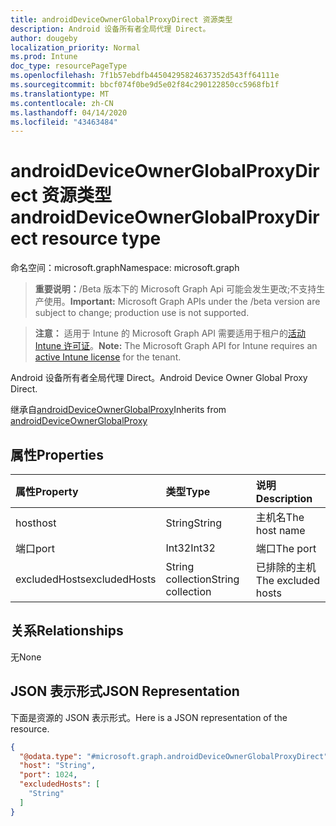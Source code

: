 ```yaml
---
title: androidDeviceOwnerGlobalProxyDirect 资源类型
description: Android 设备所有者全局代理 Direct。
author: dougeby
localization_priority: Normal
ms.prod: Intune
doc_type: resourcePageType
ms.openlocfilehash: 7f1b57ebdfb44504295824637352d543ff64111e
ms.sourcegitcommit: bbcf074f0be9d5e02f84c290122850cc5968fb1f
ms.translationtype: MT
ms.contentlocale: zh-CN
ms.lasthandoff: 04/14/2020
ms.locfileid: "43463484"
---
```

# <a name="androiddeviceownerglobalproxydirect-resource-type"></a><span data-ttu-id="a62e5-103">androidDeviceOwnerGlobalProxyDirect 资源类型</span><span class="sxs-lookup"><span data-stu-id="a62e5-103">androidDeviceOwnerGlobalProxyDirect resource type</span></span>

<span data-ttu-id="a62e5-104">命名空间：microsoft.graph</span><span class="sxs-lookup"><span data-stu-id="a62e5-104">Namespace: microsoft.graph</span></span>

> <span data-ttu-id="a62e5-105">**重要说明：**/Beta 版本下的 Microsoft Graph Api 可能会发生更改;不支持生产使用。</span><span class="sxs-lookup"><span data-stu-id="a62e5-105">**Important:** Microsoft Graph APIs under the /beta version are subject to change; production use is not supported.</span></span>

> <span data-ttu-id="a62e5-106">**注意：** 适用于 Intune 的 Microsoft Graph API 需要适用于租户的[活动 Intune 许可证](https://go.microsoft.com/fwlink/?linkid=839381)。</span><span class="sxs-lookup"><span data-stu-id="a62e5-106">**Note:** The Microsoft Graph API for Intune requires an [active Intune license](https://go.microsoft.com/fwlink/?linkid=839381) for the tenant.</span></span>

<span data-ttu-id="a62e5-107">Android 设备所有者全局代理 Direct。</span><span class="sxs-lookup"><span data-stu-id="a62e5-107">Android Device Owner Global Proxy Direct.</span></span>


<span data-ttu-id="a62e5-108">继承自[androidDeviceOwnerGlobalProxy](../resources/intune-deviceconfig-androiddeviceownerglobalproxy.md)</span><span class="sxs-lookup"><span data-stu-id="a62e5-108">Inherits from [androidDeviceOwnerGlobalProxy](../resources/intune-deviceconfig-androiddeviceownerglobalproxy.md)</span></span>

## <a name="properties"></a><span data-ttu-id="a62e5-109">属性</span><span class="sxs-lookup"><span data-stu-id="a62e5-109">Properties</span></span>
|<span data-ttu-id="a62e5-110">属性</span><span class="sxs-lookup"><span data-stu-id="a62e5-110">Property</span></span>|<span data-ttu-id="a62e5-111">类型</span><span class="sxs-lookup"><span data-stu-id="a62e5-111">Type</span></span>|<span data-ttu-id="a62e5-112">说明</span><span class="sxs-lookup"><span data-stu-id="a62e5-112">Description</span></span>|
|:---|:---|:---|
|<span data-ttu-id="a62e5-113">host</span><span class="sxs-lookup"><span data-stu-id="a62e5-113">host</span></span>|<span data-ttu-id="a62e5-114">String</span><span class="sxs-lookup"><span data-stu-id="a62e5-114">String</span></span>|<span data-ttu-id="a62e5-115">主机名</span><span class="sxs-lookup"><span data-stu-id="a62e5-115">The host name</span></span>|
|<span data-ttu-id="a62e5-116">端口</span><span class="sxs-lookup"><span data-stu-id="a62e5-116">port</span></span>|<span data-ttu-id="a62e5-117">Int32</span><span class="sxs-lookup"><span data-stu-id="a62e5-117">Int32</span></span>|<span data-ttu-id="a62e5-118">端口</span><span class="sxs-lookup"><span data-stu-id="a62e5-118">The port</span></span>|
|<span data-ttu-id="a62e5-119">excludedHosts</span><span class="sxs-lookup"><span data-stu-id="a62e5-119">excludedHosts</span></span>|<span data-ttu-id="a62e5-120">String collection</span><span class="sxs-lookup"><span data-stu-id="a62e5-120">String collection</span></span>|<span data-ttu-id="a62e5-121">已排除的主机</span><span class="sxs-lookup"><span data-stu-id="a62e5-121">The excluded hosts</span></span>|

## <a name="relationships"></a><span data-ttu-id="a62e5-122">关系</span><span class="sxs-lookup"><span data-stu-id="a62e5-122">Relationships</span></span>
<span data-ttu-id="a62e5-123">无</span><span class="sxs-lookup"><span data-stu-id="a62e5-123">None</span></span>

## <a name="json-representation"></a><span data-ttu-id="a62e5-124">JSON 表示形式</span><span class="sxs-lookup"><span data-stu-id="a62e5-124">JSON Representation</span></span>
<span data-ttu-id="a62e5-125">下面是资源的 JSON 表示形式。</span><span class="sxs-lookup"><span data-stu-id="a62e5-125">Here is a JSON representation of the resource.</span></span>
<!-- {
  "blockType": "resource",
  "@odata.type": "microsoft.graph.androidDeviceOwnerGlobalProxyDirect"
}
-->
``` json
{
  "@odata.type": "#microsoft.graph.androidDeviceOwnerGlobalProxyDirect",
  "host": "String",
  "port": 1024,
  "excludedHosts": [
    "String"
  ]
}
```



